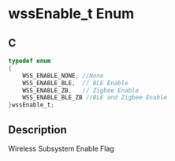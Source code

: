 # wssEnable_t Enum

## C

```c
typedef enum
{
    WSS_ENABLE_NONE, //None
    WSS_ENABLE_BLE,  // BLE Enable
    WSS_ENABLE_ZB,   // Zigbee Enable
    WSS_ENABLE_BLE_ZB //BLE and Zigbee Enable
}wssEnable_t;

```
## Description

 Wireless Subsystem Enable Flag 






